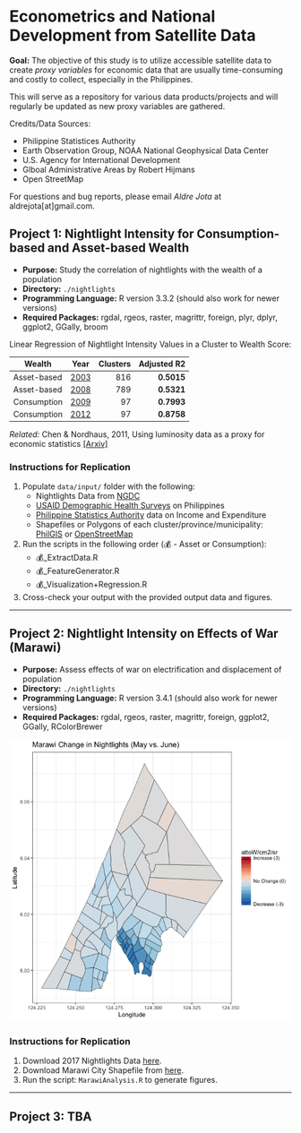# Econometrics and National Development from Satellite Data

**Goal:** The objective of this study is to utilize accessible satellite data to create *proxy variables* for economic data that are usually time-consuming and costly to collect, especially in the Philippines. 

This will serve as a repository for various data products/projects and will regularly be updated as new proxy variables are gathered.

Credits/Data Sources:

* Philippine Statistices Authority
* Earth Observation Group, NOAA National Geophysical Data Center
* U.S. Agency for International Development
* Glboal Administrative Areas by Robert Hijmans
* Open StreetMap

For questions and bug reports, please email *Aldre Jota* at aldrejota[at]gmail.com.

## Project 1: Nightlight Intensity for Consumption-based and Asset-based Wealth

* **Purpose:** Study the correlation of nightlights with the wealth of a population
* **Directory:** ```./nightlights```
* **Programming Language:** R version 3.3.2 (should also work for newer versions)
* **Required Packages:** rgdal, rgeos, raster, magrittr, foreign, plyr, dplyr, ggplot2, GGally, broom

Linear Regression of Nightlight Intensity Values in a Cluster to Wealth Score:

| Wealth   | Year        | Clusters  | Adjusted R2|
| ---------|:-------:| -----:|-----------:|
| Asset-based    | [2003](https://github.com/aldrejota/satellite-econometrics/blob/master/figures/nightlight_regression_2003.png) | 816 |	**0.5015** |
| Asset-based    | [2008](https://github.com/aldrejota/satellite-econometrics/blob/master/figures/nightlight_regression_2008.png) | 789| **0.5321** |
| Consumption | [2009](https://github.com/aldrejota/satellite-econometrics/blob/master/figures/nightlight_regression_2009.png) | 97| **0.7993** |
| Consumption | [2012](https://github.com/aldrejota/satellite-econometrics/blob/master/figures/nightlight_regression_2012.png) | 97 | **0.8758** |

*Related:* Chen & Nordhaus, 2011, Using luminosity data as a proxy for
economic statistics [[Arxiv]](http://www.econ.yale.edu/~nordhaus/homepage/documents/CN_lumen_PNAS_2011.pdf)

### Instructions for Replication

1. Populate ```data/input/``` folder with the following:
	* Nightlights Data from [NGDC](https://ngdc.noaa.gov/eog/dmsp/downloadV4composites.html)
	* [USAID Demographic Health Surveys](http://dhsprogram.com/data/) on Philippines
	* [Philippine Statistics Authority](https://psa.gov.ph/tags/income-and-expenditure) data on Income and Expenditure
	* Shapefiles or Polygons of each cluster/province/municipality: [PhilGIS](philgis.org) or [OpenStreetMap](https://www.openstreetmap.org)
2. Run the scripts in the following order (💰 - Asset or Consumption):
	* 💰_ExtractData.R
	* 💰_FeatureGenerator.R
	* 💰_Visualization+Regression.R
3. Cross-check your output with the provided output data and figures.

---

## Project 2: Nightlight Intensity on Effects of War (Marawi)

* **Purpose:** Assess effects of war on electrification and displacement of population
* **Directory:** ```./nightlights```
* **Programming Language:** R version 3.4.1 (should also work for newer versions)
* **Required Packages:** rgdal, rgeos, raster, magrittr, foreign, ggplot2, GGally, RColorBrewer

![Marawi Change Plot of May vs. June](https://github.com/aldrejota/satellite-econometrics/blob/master/figures/Marawi_Change_MayVsJune.png)

### Instructions for Replication

1. Download 2017 Nightlights Data [here](https://ngdc.noaa.gov/eog/viirs/download_dnb_composites.html).
2. Download Marawi City Shapefile from [here](http://philgis.org/city-and-capital-page/marawi-city).
2. Run the script: ```MarawiAnalysis.R``` to generate figures.

---

## Project 3: TBA

